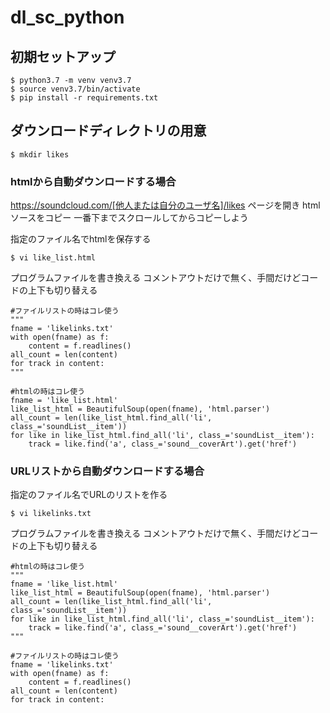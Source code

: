 # dl_sc_python

## 初期セットアップ
```
$ python3.7 -m venv venv3.7
$ source venv3.7/bin/activate
$ pip install -r requirements.txt
```
## ダウンロードディレクトリの用意
```
$ mkdir likes
```

### htmlから自動ダウンロードする場合
https://soundcloud.com/[他人または自分のユーザ名]/likes
ページを開き htmlソースをコピー
一番下までスクロールしてからコピーしよう

指定のファイル名でhtmlを保存する
```
$ vi like_list.html
```

プログラムファイルを書き換える
コメントアウトだけで無く、手間だけどコードの上下も切り替える
```
#ファイルリストの時はコレ使う
"""
fname = 'likelinks.txt'
with open(fname) as f:
    content = f.readlines()
all_count = len(content)
for track in content:
"""

#htmlの時はコレ使う
fname = 'like_list.html'
like_list_html = BeautifulSoup(open(fname), 'html.parser')
all_count = len(like_list_html.find_all('li', class_='soundList__item'))
for like in like_list_html.find_all('li', class_='soundList__item'):
    track = like.find('a', class_='sound__coverArt').get('href')
```


### URLリストから自動ダウンロードする場合
指定のファイル名でURLのリストを作る

```
$ vi likelinks.txt
```

プログラムファイルを書き換える
コメントアウトだけで無く、手間だけどコードの上下も切り替える
```
#htmlの時はコレ使う
"""
fname = 'like_list.html'
like_list_html = BeautifulSoup(open(fname), 'html.parser')
all_count = len(like_list_html.find_all('li', class_='soundList__item'))
for like in like_list_html.find_all('li', class_='soundList__item'):
    track = like.find('a', class_='sound__coverArt').get('href')
"""

#ファイルリストの時はコレ使う
fname = 'likelinks.txt'
with open(fname) as f:
    content = f.readlines()
all_count = len(content)
for track in content:
```
